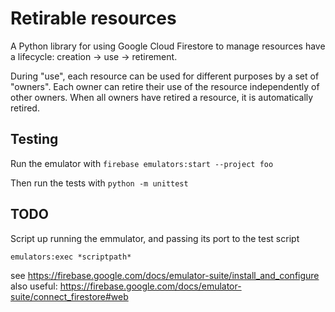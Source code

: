 # Retirable resources

A Python library for using Google Cloud Firestore to manage resources have a lifecycle: creation -> use -> retirement.

During "use", each resource can be used for different purposes by a set
of "owners". Each owner can retire their use of the resource independently
of other owners. When all owners have retired a resource, it is automatically
retired.

## Testing

Run the emulator with `firebase emulators:start --project foo`

Then run the tests with `python -m unittest`

## TODO

Script up running the emmulator, and passing its port to the test script

`emulators:exec *scriptpath*`

see <https://firebase.google.com/docs/emulator-suite/install_and_configure>
also useful: <https://firebase.google.com/docs/emulator-suite/connect_firestore#web>
